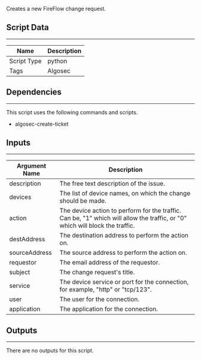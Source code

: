 Creates a new FireFlow change request.

## Script Data

---

| **Name** | **Description** |
| --- | --- |
| Script Type | python |
| Tags | Algosec |

## Dependencies

---
This script uses the following commands and scripts.

* algosec-create-ticket

## Inputs

---

| **Argument Name** | **Description** |
| --- | --- |
| description | The free text description of the issue. |
| devices | The list of device names, on which the change should be made. |
| action | The device action to perform for the traffic. Can be, "1" which will allow the traffic, or "0" which will block the traffic. |
| destAddress | The destination address to perform the action on. |
| sourceAddress | The source address to perform the action on. |
| requestor | The email address of the requestor. |
| subject | The change request's title. |
| service | The device service or port for the connection, for example, "http" or "tcp/123". |
| user | The user for the connection. |
| application | The application for the connection. |

## Outputs

---
There are no outputs for this script.
